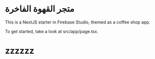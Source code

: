 
# متجر القهوة الفاخرة

This is a NextJS starter in Firebase Studio, themed as a coffee shop app.

To get started, take a look at src/app/page.tsx.
# zzzzzz
